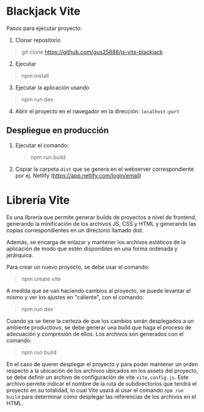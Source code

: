 # Blackjack Vite

Pasos para ejecutar proyecto:

1. Clonar repositorio 

> git clone https://github.com/gus25888/js-vite-blackjack

2. Ejecutar 

> npm install

3. Ejecutar la aplicación usando 

> npm run dev

4. Abrir el proyecto en el navegador en la dirección: ``localhost:port``

## Despliegue en producción

1. Ejecutar el comando:

    > npm run build

2. Copiar la carpeta ``dist`` que se genera en el webserver correspondiente por ej. Netlify (https://app.netlify.com/login/email)


# Librería Vite

Es una librería que permite generar builds de proyectos a nivel de frontend, generando la minificación de los archivos JS, CSS y HTML y generando las copias correspondientes en un directorio llamado dist.

Además, se encarga de enlazar y mantener los archivos estáticos de la aplicación de modo que estén disponibles en una forma ordenada y jerárquica.

Para crear un nuevo proyecto, se debe usar el comando:

>npm create vite



A medida que se van haciendo cambios al proyecto, se puede levantar el mismo y ver los ajustes en "caliente", con el comando:

>npm run dev


Cuando ya se tiene la certeza de que los cambios serán desplegados a un ambiente productiovo, se debe generar una build que haga el proceso de adecuación y compresión de ellos. Los archivos son generados con el comando:

>npm run build


En el caso de querer desplegar el proyecto y para poder mantener un orden respecto a la ubicación de los archivos ubicados en los assets del proyecto, se debe definir un archivo de configuración de vite ``vite.config.js``. Este archivo permite indicar el nombre de la ruta de subdirectorios que tendrá el proyecto en su totalidad, lo cual Vite usará al usar el comando ``npm run build`` para determinar como desplegar las referencias de los archivos en el HTML.